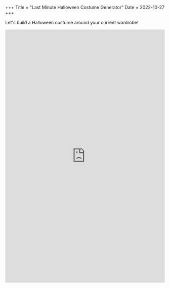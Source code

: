 +++
Title = "Last Minute Halloween Costume Generator"
Date = 2022-10-27
+++

Let's build a Halloween costume around your current wardrobe! 

<iframe height="800" width="100%" frameborder="no" src="https://robinzen.shinyapps.io/halloween-costumes/"> </iframe>